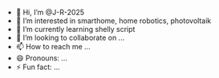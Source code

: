- 👋 Hi, I’m @J-R-2025
- 👀 I’m interested in smarthome, home robotics, photovoltaik
- 🌱 I’m currently learning shelly script
- 💞️ I’m looking to collaborate on ...
- 📫 How to reach me ...
- 😄 Pronouns: ...
- ⚡ Fun fact: ...

<!---
J-R-2025/J-R-2025 is a ✨ special ✨ repository because its `README.md` (this file) appears on your GitHub profile.
You can click the Preview link to take a look at your changes.
--->

